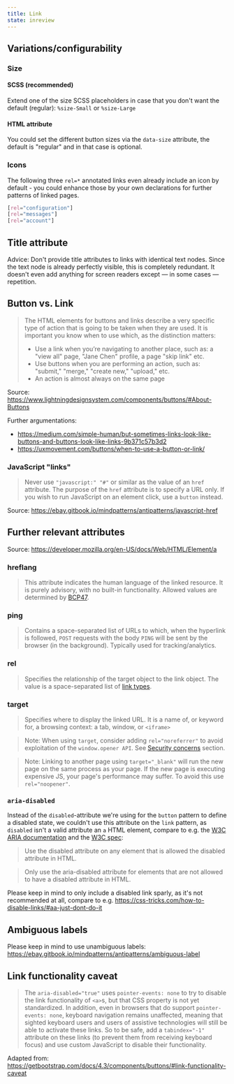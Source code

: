 ```yaml
---
title: Link
state: inreview
---
```


## Variations/configurability

### Size

#### SCSS (recommended)

Extend one of the size SCSS placeholders in case that you don't want the default (regular): `%size-Small` or `%size-Large`

#### HTML attribute

You could set the different button sizes via the `data-size` attribute, the default is "regular" and in that case is optional.

### Icons

The following three `rel=*` annotated links even already include an icon by default - you could enhance those by your own declarations for further patterns of linked pages.

```css
[rel="configuration"]
[rel="messages"]
[rel="account"]
```

## Title attribute

Advice: Don't provide title attributes to links with identical text nodes. Since the text node is already perfectly visible, this is completely redundant. It doesn't even add anything for screen readers except — in some cases — repetition.

## Button vs. Link

> The HTML elements for buttons and links describe a very specific type of action that is going to be taken when they are used. It is important you know when to use which, as the distinction matters:
>
> - Use a link when you’re navigating to another place, such as: a "view all" page, "Jane Chen" profile, a page "skip link" etc.
> - Use buttons when you are performing an action, such as: "submit," "merge," "create new," "upload," etc.
> - An action is almost always on the same page

Source: <https://www.lightningdesignsystem.com/components/buttons/#About-Buttons>

Further argumentations:

- <https://medium.com/simple-human/but-sometimes-links-look-like-buttons-and-buttons-look-like-links-9b371c57b3d2>
- <https://uxmovement.com/buttons/when-to-use-a-button-or-link/>

### JavaScript "links"

> Never use `"javascript:" "#"` or similar as the value of an `href` attribute. The purpose of the `href` attribute is to specify a URL only. If you wish to run JavaScript on an element click, use a `button` instead.

Source: <https://ebay.gitbook.io/mindpatterns/antipatterns/javascript-href>

## Further relevant attributes

Source: <https://developer.mozilla.org/en-US/docs/Web/HTML/Element/a>

### hreflang

> This attribute indicates the human language of the linked resource. It is purely advisory, with no built-in functionality. Allowed values are determined by [BCP47](https://www.ietf.org/rfc/bcp/bcp47.txt).

### ping

> Contains a space-separated list of URLs to which, when the hyperlink is followed, `POST` requests with the body `PING` will be sent by the browser (in the background). Typically used for tracking/analytics.

### rel

> Specifies the relationship of the target object to the link object. The value is a space-separated list of [link types](https://developer.mozilla.org/en-US/docs/Web/HTML/Link_types).

### target

> Specifies where to display the linked URL. It is a name of, or keyword for, a browsing context: a tab, window, or `<iframe>`

> Note: When using `target`, consider adding `rel="noreferrer"` to avoid exploitation of the `window.opener API`. See [Security concerns](https://developer.mozilla.org/en-US/docs/Web/HTML/Element/a#Security_and_privacy_concerns) section.

> Note: Linking to another page using `target="_blank"` will run the new page on the same process as your page. If the new page is executing expensive JS, your page's performance may suffer. To avoid this use `rel="noopener"`.

### `aria-disabled`

Instead of the `disabled`-attribute we're using for the `button` pattern to define a disabled state, we couldn't use this attribute on the `link` pattern, as `disabled` isn't a valid attribute an `a` HTML element, compare to e.g. the [W3C ARIA documentation](https://w3c.github.io/html-aria/#att-disabled) and the [W3C spec](https://html.spec.whatwg.org/#the-a-element):

> Use the disabled attribute on any element that is allowed the disabled attribute in HTML.

> Only use the aria-disabled attribute for elements that are not allowed to have a disabled attribute in HTML.

Please keep in mind to only include a disabled link sparly, as it's not recommended at all, compare to e.g. <https://css-tricks.com/how-to-disable-links/#aa-just-dont-do-it>

## Ambiguous labels

Please keep in mind to use unambiguous labels: <https://ebay.gitbook.io/mindpatterns/antipatterns/ambiguous-label>

## Link functionality caveat

> The `aria-disabled="true"` uses `pointer-events: none` to try to disable the link functionality of `<a>`s, but that CSS property is not yet standardized. In addition, even in browsers that do support `pointer-events: none`, keyboard navigation remains unaffected, meaning that sighted keyboard users and users of assistive technologies will still be able to activate these links. So to be safe, add a `tabindex="-1"` attribute on these links (to prevent them from receiving keyboard focus) and use custom JavaScript to disable their functionality.

Adapted from: <https://getbootstrap.com/docs/4.3/components/buttons/#link-functionality-caveat>

[inspirational sources for this page]: # "https://developer.mozilla.org/en-US/docs/Web/HTML/Element/a"
[inspirational sources for this page]: # "https://www.uiguideline.com/components/link"
[inspirational sources for this page]: # "http://uxmovement.com/buttons/when-to-use-a-button-or-link/"
[inspirational sources for this page]: # "https://medium.com/simple-human/but-sometimes-links-look-like-buttons-and-buttons-look-like-links-9b371c57b3d2"
[inspirational sources for this page]: # "https://gomakethings.com/better-more-accessible-active-link-styling/"
